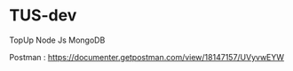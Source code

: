 # TUS-dev

TopUp Node Js MongoDB

Postman : https://documenter.getpostman.com/view/18147157/UVyvwEYW
